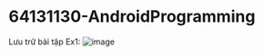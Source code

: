 # 64131130-AndroidProgramming
Lưu trữ bài tập
Ex1:
![image](https://github.com/user-attachments/assets/be0c1a04-82cd-4dde-a9ac-250d956c97f3)
